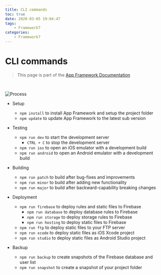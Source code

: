 ```yaml
---
title: CLI commands
toc: true
date: 2020-03-05 19:04:47
tags:
	- Framework7
categories:
	- Framework7
---
```


# CLI commands

> This page is part of the [App Framework Documentation](../DOCUMENTATION.md)

<br />

![Process](../media/cli-commands.png)

- Setup
  - `npm install` to install App Framework and setup the project folder
  - `npm update` to update App Framework to the latest sub version

- Testing
  - `npm run dev` to start the development server
    - `CTRL + C` to stop the development server
  - `npm run ios` to open an iOS emulator with a development build
  - `npm run android` to open an Android emulator with a development build

- Building
  - `npm run patch` to build after bug-fixes and improvements
  - `npm run minor` to build after adding new functionality
  - `npm run major` to build after backward-capability breaking changes

- Deployment
  - `npm run firebase` to deploy rules and static files to Firebase
    - `npm run database` to deploy database rules to Firebase
    - `npm run storage` to deploy storage rules to Firebase
    - `npm run hosting` to deploy static files to Firebase
  - `npm run ftp` to deploy static files to your FTP server
  - `npm run xcode` to deploy static files as iOS Xcode project
  - `npm run studio` to deploy static files as Android Studio project

- Backup
  - `npm run backup` to create snapshots of the Firebase database and user list
  - `npm run snapshot` to create a snapshot of your project folder
